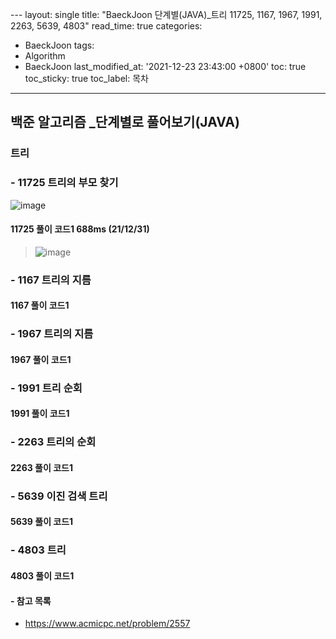  ﻿---
layout: single
title: "BaeckJoon 단계별(JAVA)_트리 11725, 1167, 1967, 1991, 2263, 5639, 4803"
read_time: true
categories:  
 - BaeckJoon 
tags: 
 - Algorithm
 - BaeckJoon 
last_modified_at: '2021-12-23 23:43:00 +0800'
toc: true
toc_sticky: true
toc_label: 목차
---
## 백준 알고리즘 _단계별로 풀어보기(JAVA)
### 트리
### - 11725 트리의 부모 찾기
![image](https://user-images.githubusercontent.com/66898243/147827256-0801ee65-abfe-4fb3-b855-d22808ca8980.png)

#### 11725 풀이 코드1 688ms (21/12/31)
>  ![image](https://user-images.githubusercontent.com/66898243/147828879-4f69cf11-128a-469d-9b3f-d463ff46316b.png)


### - 1167 	트리의 지름

#### 1167 풀이 코드1
>
 
### - 1967 트리의 지름 

#### 	1967 풀이 코드1
>
 
### - 1991 트리 순회

#### 1991 풀이 코드1
>
 
### - 2263 	트리의 순회

#### 2263 풀이 코드1
>
 
### - 5639 이진 검색 트리

#### 5639 풀이 코드1
>
 
### - 4803 트리

#### 4803 풀이 코드1
>
 

#### - 참고 목록
- https://www.acmicpc.net/problem/2557
